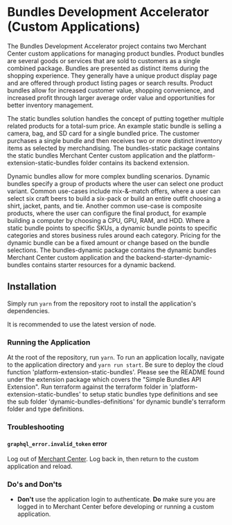 # Bundles Development Accelerator (Custom Applications)
The Bundles Development Accelerator project contains two Merchant Center custom applications for managing product bundles. 
Product bundles are several goods or services that are sold to customers as a single combined package. Bundles are presented as distinct items during the shopping experience. They generally have a unique product display page and are offered through product listing pages or search results.  Product bundles allow for increased customer value, shopping convenience, and increased profit through larger average order value and opportunities for better inventory management.

The static bundles solution handles the concept of putting together multiple related products for a total-sum price. An example static bundle is selling a camera, bag, and SD card for a single bundled price. The customer purchases a single bundle and then receives two or more distinct inventory items as selected by merchandising.  The bundles-static package contains the static bundles Merchant Center custom application and the platform-extension-static-bundles folder contains its backend extension.

Dynamic bundles allow for more complex bundling scenarios. Dynamic bundles specify a group of products where the user can select one product variant. Common use-cases include mix-&-match offers, where a user can select six craft beers to build a six-pack or build an entire outfit choosing a shirt, jacket, pants, and tie. Another common use-case is composite products, where the user can configure the final product, for example building a computer by choosing a CPU, GPU, RAM, and HDD.
Where a static bundle points to specific SKUs, a dynamic bundle points to specific categories and stores business rules around each category. Pricing for the dynamic bundle can be a fixed amount or change based on the bundle selections. The bundles-dynamic package contains the dynamic bundles Merchant Center custom application and the backend-starter-dynamic-bundles contains starter resources for a dynamic backend.


## Installation

Simply run `yarn` from the repository root to install the application's
dependencies.

It is recommended to use the latest version of node.

### Running the Application

At the root of the repository, run `yarn`. To run an application locally, navigate to the application directory and `yarn run start`.
Be sure to deploy the cloud function 'platform-extension-static-bundles'. Please see the README found under the extension package which covers the "Simple Bundles API Extension".
Run terraform against the terraform folder in 'platform-extension-static-bundles' to setup static bundles type definitions and see the sub folder 'dynamic-bundles-definitions' for 
dynamic bundle's terraform folder and type definitions.

### Troubleshooting

#### `graphql_error.invalid_token` error
Log out of [Merchant Center](https://mc.us-central1.gcp.commercetools.com). Log back in, then return to the custom application and reload.

### Do's and Don'ts

* **Don't** use the application login to authenticate. **Do** make sure you are logged in to Merchant Center before developing or running a custom application.
